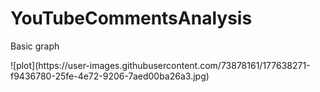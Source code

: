 # YouTubeCommentsAnalysis


<p>Basic graph</p>
![plot](https://user-images.githubusercontent.com/73878161/177638271-f9436780-25fe-4e72-9206-7aed00ba26a3.jpg)
